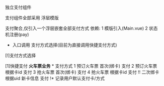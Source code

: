 独立支付组件

支付组件全部采用 浮层模版

支付聚合,仅引入一个浮层嵌套全部支付方式
依赖: 1 模版引入(Main.vue) 2 状态机注册(pay)

[入口]: 状态机开启支付服务
* 入口调用 支付方式选择(目前为直接调用快捷支付方式)

[!]支付方式选择

[1]快捷支付
  **火车票业务**
    * 支付方式
      1 预订火车票 首次(绑卡) 支付
      2 预订火车票 根据卡id 支付
      3 抢火车票 首次(绑卡) 支付
      4 抢火车票 根据卡id 支付
      !! 二次绑卡 根据uid 新卡信息 支付
      !* 记录用户默认支付卡/方式
